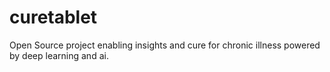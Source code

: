 # curetablet
Open Source project enabling insights and cure for chronic illness powered by deep learning and ai. 
